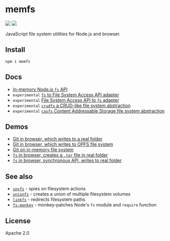 # memfs

[![][chat-badge]][chat] [![][npm-badge]][npm-url]

[chat]: https://onp4.com/@vadim/~memfs
[chat-badge]: https://img.shields.io/badge/Chat-%F0%9F%92%AC-green?style=flat&logo=chat&link=https://onp4.com/@vadim/~memfs
[npm-url]: https://www.npmjs.com/package/memfs
[npm-badge]: https://img.shields.io/npm/v/memfs.svg

JavaScript file system utilities for Node.js and browser.


## Install

```shell
npm i memfs
```


## Docs

- [In-memory Node.js `fs` API](./docs/node/index.md)
- `experimental` [`fs` to File System Access API adapter](./docs/fsa/fs-to-fsa.md)
- `experimental` [File System Access API to `fs` adapter](./docs/fsa/fsa-to-fs.md)
- `experimental` [`crudfs` a CRUD-like file system abstraction](./docs/crudfs/index.md)
- `experimental` [`casfs` Content Addressable Storage file system abstraction](./docs/casfs/index.md)


## Demos

- [Git in browser, which writes to a real folder](demo/git-fsa/README.md)
- [Git in browser, which writes to OPFS file system](demo/git-opfs/README.md)
- [Git on in-memory file system](demo/git/README.md)
- [`fs` in browser, creates a `.tar` file in real folder](demo/fsa-to-node-zipfile/README.md)
- [`fs` in browser, synchronous API, writes to real folder](demo/fsa-to-node-sync-tests/README.md)


## See also

- [`spyfs`][spyfs] - spies on filesystem actions
- [`unionfs`][unionfs] - creates a union of multiple filesystem volumes
- [`linkfs`][linkfs] - redirects filesystem paths
- [`fs-monkey`][fs-monkey] - monkey-patches Node's `fs` module and `require` function

[spyfs]: https://github.com/streamich/spyfs
[unionfs]: https://github.com/streamich/unionfs
[linkfs]: https://github.com/streamich/linkfs
[fs-monkey]: https://github.com/streamich/fs-monkey


## License

Apache 2.0

